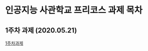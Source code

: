 # 인공지능 사관학교 프리코스 과제 목차

## 1주차 과제 (2020.05.21)
[1주차과제](https://github.com/Taeyeop-Kim-96/Pre-course-assignment/blob/master/1week.ipynb/, "1주차")
